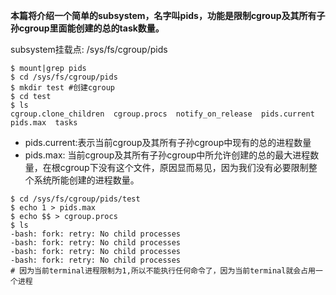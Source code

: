 **本篇将介绍一个简单的subsystem，名字叫pids，功能是限制cgroup及其所有子孙cgroup里面能创建的总的task数量。**

subsystem挂载点: /sys/fs/cgroup/pids
```cassandraql
$ mount|grep pids
$ cd /sys/fs/cgroup/pids
$ mkdir test #创建cgroup
$ cd test
$ ls
cgroup.clone_children  cgroup.procs  notify_on_release  pids.current  pids.max  tasks
```
- pids.current:表示当前cgroup及其所有子孙cgroup中现有的总的进程数量
- pids.max: 当前cgroup及其所有子孙cgroup中所允许创建的总的最大进程数量，在根cgroup下没有这个文件，原因显而易见，因为我们没有必要限制整个系统所能创建的进程数量。

```cassandraql
$ cd /sys/fs/cgroup/pids/test
$ echo 1 > pids.max
$ echo $$ > cgroup.procs
$ ls
-bash: fork: retry: No child processes
-bash: fork: retry: No child processes
-bash: fork: retry: No child processes
-bash: fork: retry: No child processes
# 因为当前terminal进程限制为1,所以不能执行任何命令了，因为当前terminal就会占用一个进程
```